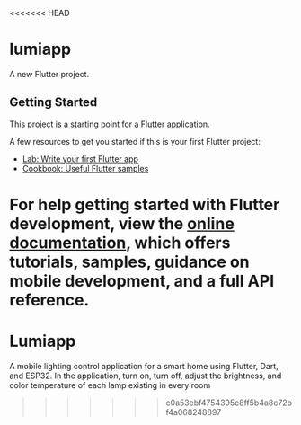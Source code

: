 <<<<<<< HEAD
# lumiapp

A new Flutter project.

## Getting Started

This project is a starting point for a Flutter application.

A few resources to get you started if this is your first Flutter project:

- [Lab: Write your first Flutter app](https://docs.flutter.dev/get-started/codelab)
- [Cookbook: Useful Flutter samples](https://docs.flutter.dev/cookbook)

For help getting started with Flutter development, view the
[online documentation](https://docs.flutter.dev/), which offers tutorials,
samples, guidance on mobile development, and a full API reference.
=======
# Lumiapp
A mobile lighting control application for a smart home using Flutter, Dart, and ESP32. In the application, turn on, turn off, adjust the brightness, and color temperature of each lamp existing in every room
>>>>>>> c0a53ebf4754395c8ff5b4a8e72bf4a068248897
